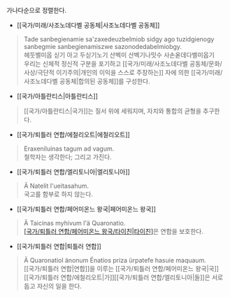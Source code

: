 가나다순으로 정렬한다.

- [[국가/미래/사조노데다벨 공동체|사조노데다벨 공동체]]

> Tade sanbegienamie sa'zaxedeuzbelmiob sidgy ago tuzidgienogy sanbegmie sanbegienamiszwe sazonodedabelmiobgy.  
> 헤둣벨미옵 싣기 아고 두싣기노기 산벡미 산벡기나밋수 사손옫데다벨미옵기  
> 우리는 신체적 정신적 구분을 포기하고 [[국가/미래/사조노데다벨 공동체/문화/사상/극단적 이기주의|개인의 이익을 스스로 주장하는]] 자에 의한 [[국가/미래/사조노데다벨 공동체|합의된 공동체]]를 구성한다.

- [[국가/아틀란티스|아틀란티스]]
> [[국가/아틀란티스|국가]]는 질서 위에 세워지며, 자치와 통합의 균형을 추구한다.

- [[국가/퇴틀러 연합/에철리오트|에철리오트]]

> Eraxeniluinas tagum ad vagum.  
> 철학자는 생각한다; 그리고 가진다.

- [[국가/퇴틀러 연합/엘리토니아|엘리토니아]]

> Ä Natelit l'ueitasahum.  
> 국고를 함부로 하지 않는다.

* [[국가/퇴틀러 연합/페어미온느 왕국|페어미온느 왕국]]

> Ä Taicinas myhivum l'ä Quaronatio.  
> [[국가/퇴틀러 연합/페어미온느 왕국/타이친|타이친]](국왕)은 연합을 보호한다.

* [[국가/퇴틀러 연합|퇴틀러 연합]]

> Ä Quaronatiol änonum Énatios priza ürpatefe hasuie maquaum.  
> [[국가/퇴틀러 연합|연합]]을 이루는 [[국가/퇴틀러 연합/페어미온느 왕국|국]][[국가/퇴틀러 연합/에철리오트|가]][[국가/퇴틀러 연합/엘리토니아|들]]은 서로 돕고 자신의 일을 한다.